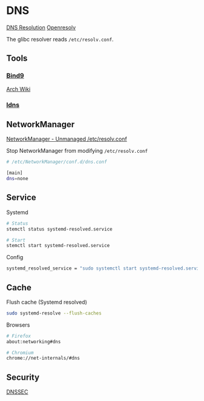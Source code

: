 # DNS

[DNS Resolution](https://wiki.archlinux.org/title/Domain_name_resolution)
[Openresolv](https://wiki.archlinux.org/title/Openresolv)

The glibc resolver reads `/etc/resolv.conf`.

<!-- {{{ ## Tools -->
## Tools

### [Bind9](https://github.com/isc-projects/bind9)

[Arch Wiki](https://wiki.archlinux.org/title/BIND)


### [ldns](https://github.com/NLnetLabs/ldns)

## NetworkManager

[NetworkManager - Unmanaged /etc/resolv.conf](https://wiki.archlinux.org/title/NetworkManager#Unmanaged_/etc/resolv.conf)

Stop NetworkManager from modifying `/etc/resolv.conf`
```sh
# /etc/NetworkManager/conf.d/dns.conf

[main]
dns=none
```
<!-- }}} -->

<!-- {{{ ## Service -->
## Service

Systemd
```sh
# Status
stemctl status systemd-resolved.service

# Start
stemctl start systemd-resolved.service
```

Config
```sh
systemd_resolved_service = "sudo systemctl start systemd-resolved.service"
```
<!-- }}} -->

<!-- {{{ ## Cache -->
## Cache

Flush cache (Systemd resolved)
```sh
sudo systemd-resolve --flush-caches
```

Browsers
```sh
# Firefox
about:networking#dns

# Chromium
chrome://net-internals/#dns
```
<!-- }}} -->

<!-- {{{ ## Security -->
## Security

[DNSSEC](https://wiki.archlinux.org/title/DNSSEC)
<!-- }}} -->
